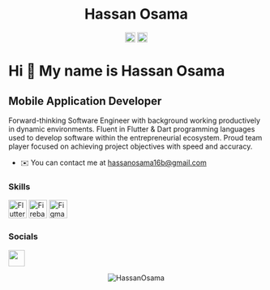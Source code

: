 <p align="center"> <h1 align="center"> Hassan Osama </h1> </p>
<p align="center">
<a href="https://github.com/sudoosama" target="_blank"><img align="center" src="https://cdn.jsdelivr.net/npm/simple-icons@3.0.1/icons/github.svg" alt="Hassan Osama" height="20" width="20" /></a>
<a href="https://twitter.com/sudoosama" target="_blank"><img align="center" src="https://cdn.jsdelivr.net/npm/simple-icons@3.0.1/icons/twitter.svg" alt="Hassan Osama" height="20" width="20" /></a>
</p>

Hi 👋 My name is Hassan Osama
============================

Mobile Application Developer
--------------------

Forward-thinking Software Engineer with background working productively in dynamic environments. Fluent in Flutter & Dart programming languages used to develop software within the entrepreneurial ecosystem. Proud team player focused on achieving project objectives with speed and accuracy.

* ✉️  You can contact me at [hassanosama16b@gmail.com](mailto:hassanosama16b@gmail.com)

### Skills

<p align="left">
 <a href="https://flutter.dev/" target="_blank" rel="noreferrer"><img src="https://avatars.githubusercontent.com/u/14101776?s=200&v=4" width="36" height="36" alt="Flutter" /></a>
<a href="https://firebase.google.com/" target="_blank" rel="noreferrer"><img src="https://raw.githubusercontent.com/danielcranney/readme-generator/main/public/icons/skills/firebase-colored.svg" width="36" height="36" alt="Firebase" /></a>
<a href="https://www.figma.com/" target="_blank" rel="noreferrer"><img src="https://raw.githubusercontent.com/danielcranney/readme-generator/main/public/icons/skills/figma-colored.svg" width="36" height="36" alt="Figma" /></a>
</p>

### Socials

<p align="left"> 
	<a href="https://www.linkedin.com/in/sudoosama" target="_blank" rel="noreferrer"><img src="https://raw.githubusercontent.com/danielcranney/readme-generator/main/public/icons/socials/linkedin.svg" width="32" height="32" /></a> 

<p align="center">
	<img src=https://github-readme-stats.vercel.app/api?username=sudoosama&show_icons=true alt=HassanOsama />
</p>
